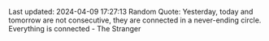 Last updated: 2024-04-09 17:27:13
Random Quote: Yesterday, today and tomorrow are not consecutive, they are connected in a never-ending circle. Everything is connected - The Stranger